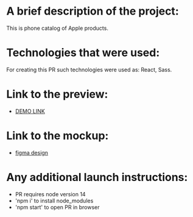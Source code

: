 # A brief description of the project:
  This is phone catalog of Apple products.

# Technologies that were used:
  For creating this PR such technologies were used as: React, Sass.

# Link to the preview:
  - [DEMO LINK](https://levchenko-dmytro.github.io/phone-catalog)

# Link to the mockup:
  - [figma design](https://www.figma.com/file/uEetgWenSRxk9jgiym6Yzp/Phone-catalog-redesign?node-id=1%3A2)

# Any additional launch instructions:
  - PR requires node version 14
  - 'npm i' to install node_modules
  - 'npm start' to open PR in browser
